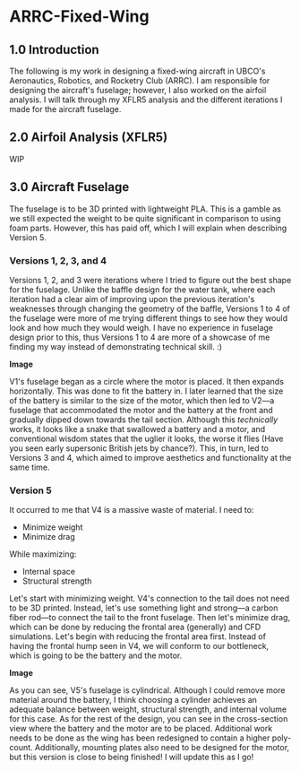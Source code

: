 # ARRC-Fixed-Wing

## 1.0 Introduction  
The following is my work in designing a fixed-wing aircraft in UBCO's Aeronautics, Robotics, and Rocketry Club (ARRC). I am responsible for designing the aircraft's fuselage; however, I also worked on the airfoil analysis. I will talk through my XFLR5 analysis and the different iterations I made for the aircraft fuselage.  

## 2.0 Airfoil Analysis (XFLR5)  
WIP

## 3.0 Aircraft Fuselage  
The fuselage is to be 3D printed with lightweight PLA. This is a gamble as we still expected the weight to be quite significant in comparison to using foam parts. However, this has paid off, which I will explain when describing Version 5.  

### Versions 1, 2, 3, and 4  
Versions 1, 2, and 3 were iterations where I tried to figure out the best shape for the fuselage. Unlike the baffle design for the water tank, where each iteration had a clear aim of improving upon the previous iteration's weaknesses through changing the geometry of the baffle, Versions 1 to 4 of the fuselage were more of me trying different things to see how they would look and how much they would weigh. I have no experience in fuselage design prior to this, thus Versions 1 to 4 are more of a showcase of me finding my way instead of demonstrating technical skill. :)  

**Image**  

V1's fuselage began as a circle where the motor is placed. It then expands horizontally. This was done to fit the battery in. I later learned that the size of the battery is similar to the size of the motor, which then led to V2—a fuselage that accommodated the motor and the battery at the front and gradually dipped down towards the tail section. Although this *technically* works, it looks like a snake that swallowed a battery and a motor, and conventional wisdom states that the uglier it looks, the worse it flies (Have you seen early supersonic British jets by chance?). This, in turn, led to Versions 3 and 4, which aimed to improve aesthetics and functionality at the same time.  

### Version 5  
It occurred to me that V4 is a massive waste of material. I need to:  

- Minimize weight  
- Minimize drag  

While maximizing:  

- Internal space  
- Structural strength  

Let's start with minimizing weight. V4's connection to the tail does not need to be 3D printed. Instead, let's use something light and strong—a carbon fiber rod—to connect the tail to the front fuselage. Then let's minimize drag, which can be done by reducing the frontal area (generally) and CFD simulations. Let's begin with reducing the frontal area first. Instead of having the frontal hump seen in V4, we will conform to our bottleneck, which is going to be the battery and the motor.  

**Image**  

As you can see, V5's fuselage is cylindrical. Although I could remove more material around the battery, I think choosing a cylinder achieves an adequate balance between weight, structural strength, and internal volume for this case. As for the rest of the design, you can see in the cross-section view where the battery and the motor are to be placed. Additional work needs to be done as the wing has been redesigned to contain a higher poly-count. Additionally, mounting plates also need to be designed for the motor, but this version is close to being finished! I will update this as I go!  
